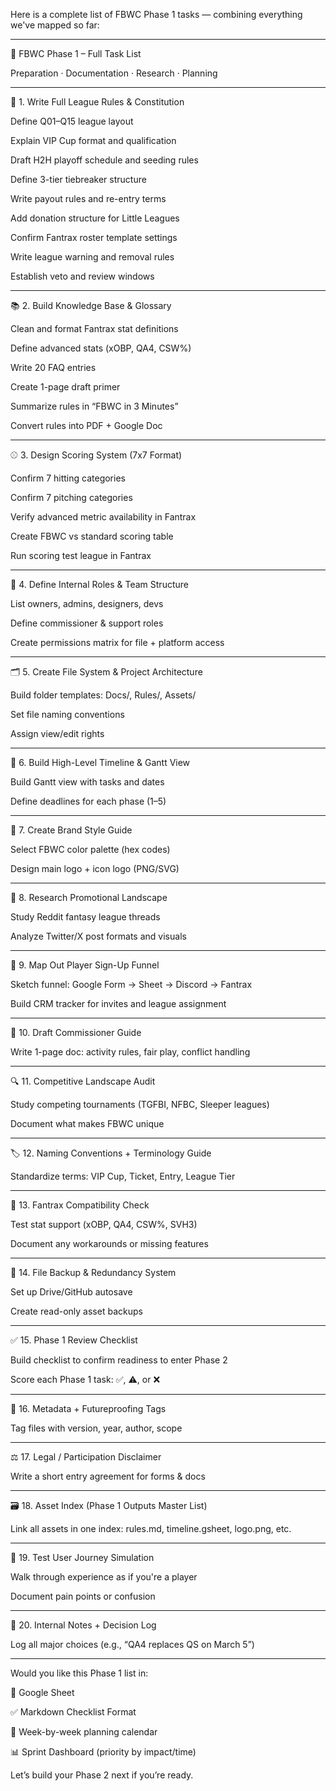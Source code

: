 Here is a complete list of FBWC Phase 1 tasks — combining everything we've mapped so far:


---

🧱 FBWC Phase 1 – Full Task List

Preparation · Documentation · Research · Planning


---

📘 1. Write Full League Rules & Constitution

Define Q01–Q15 league layout

Explain VIP Cup format and qualification

Draft H2H playoff schedule and seeding rules

Define 3-tier tiebreaker structure

Write payout rules and re-entry terms

Add donation structure for Little Leagues

Confirm Fantrax roster template settings

Write league warning and removal rules

Establish veto and review windows



---

📚 2. Build Knowledge Base & Glossary

Clean and format Fantrax stat definitions

Define advanced stats (xOBP, QA4, CSW%)

Write 20 FAQ entries

Create 1-page draft primer

Summarize rules in “FBWC in 3 Minutes”

Convert rules into PDF + Google Doc



---

⚾ 3. Design Scoring System (7x7 Format)

Confirm 7 hitting categories

Confirm 7 pitching categories

Verify advanced metric availability in Fantrax

Create FBWC vs standard scoring table

Run scoring test league in Fantrax



---

👥 4. Define Internal Roles & Team Structure

List owners, admins, designers, devs

Define commissioner & support roles

Create permissions matrix for file + platform access



---

🗂 5. Create File System & Project Architecture

Build folder templates: Docs/, Rules/, Assets/

Set file naming conventions

Assign view/edit rights



---

📅 6. Build High-Level Timeline & Gantt View

Build Gantt view with tasks and dates

Define deadlines for each phase (1–5)



---

🎨 7. Create Brand Style Guide

Select FBWC color palette (hex codes)

Design main logo + icon logo (PNG/SVG)



---

📢 8. Research Promotional Landscape

Study Reddit fantasy league threads

Analyze Twitter/X post formats and visuals



---

🧭 9. Map Out Player Sign-Up Funnel

Sketch funnel: Google Form → Sheet → Discord → Fantrax

Build CRM tracker for invites and league assignment



---

📖 10. Draft Commissioner Guide

Write 1-page doc: activity rules, fair play, conflict handling



---

🔍 11. Competitive Landscape Audit

Study competing tournaments (TGFBI, NFBC, Sleeper leagues)

Document what makes FBWC unique



---

🏷️ 12. Naming Conventions + Terminology Guide

Standardize terms: VIP Cup, Ticket, Entry, League Tier



---

🧪 13. Fantrax Compatibility Check

Test stat support (xOBP, QA4, CSW%, SVH3)

Document any workarounds or missing features



---

🔁 14. File Backup & Redundancy System

Set up Drive/GitHub autosave

Create read-only asset backups



---

✅ 15. Phase 1 Review Checklist

Build checklist to confirm readiness to enter Phase 2

Score each Phase 1 task: ✅, ⚠️, or ❌



---

🧠 16. Metadata + Futureproofing Tags

Tag files with version, year, author, scope



---

⚖️ 17. Legal / Participation Disclaimer

Write a short entry agreement for forms & docs



---

🗃️ 18. Asset Index (Phase 1 Outputs Master List)

Link all assets in one index: rules.md, timeline.gsheet, logo.png, etc.



---

🧪 19. Test User Journey Simulation

Walk through experience as if you're a player

Document pain points or confusion



---

📓 20. Internal Notes + Decision Log

Log all major choices (e.g., “QA4 replaces QS on March 5”)



---

Would you like this Phase 1 list in:

📄 Google Sheet

✅ Markdown Checklist Format

📆 Week-by-week planning calendar

📊 Sprint Dashboard (priority by impact/time)


Let’s build your Phase 2 next if you’re ready.

